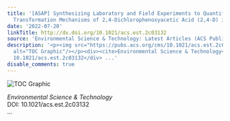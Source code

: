 ```yaml
---
title: '[ASAP] Synthesizing Laboratory and Field Experiments to Quantify Dominant
  Transformation Mechanisms of 2,4-Dichlorophenoxyacetic Acid (2,4-D) in Aquatic Environments'
date: '2022-07-20'
linkTitle: http://dx.doi.org/10.1021/acs.est.2c03132
source: 'Environmental Science & Technology: Latest Articles (ACS Publications)'
description: '<p><img src="https://pubs.acs.org/cms/10.1021/acs.est.2c03132/asset/images/medium/es2c03132_0005.gif"
  alt="TOC Graphic"/></p><div><cite>Environmental Science & Technology</cite></div><div>DOI:
  10.1021/acs.est.2c03132</div> ...'
disable_comments: true
---
```

<p><img src="https://pubs.acs.org/cms/10.1021/acs.est.2c03132/asset/images/medium/es2c03132_0005.gif" alt="TOC Graphic"/></p><div><cite>Environmental Science & Technology</cite></div><div>DOI: 10.1021/acs.est.2c03132</div> ...